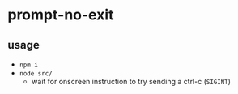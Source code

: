 # prompt-no-exit

## usage

- `npm i`
- `node src/`
  - wait for onscreen instruction to try sending a ctrl-c (`SIGINT`)
